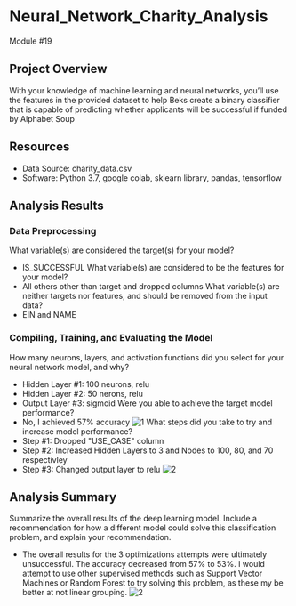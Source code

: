 # Neural_Network_Charity_Analysis
Module #19


## Project Overview
With your knowledge of machine learning and neural networks, you’ll use the features in the provided dataset to help Beks create a binary classifier that is capable of predicting whether applicants will be successful if funded by Alphabet Soup

## Resources
- Data Source: charity_data.csv
- Software: Python 3.7, google colab, sklearn library, pandas, tensorflow


## Analysis Results
### Data Preprocessing
What variable(s) are considered the target(s) for your model?
- IS_SUCCESSFUL
What variable(s) are considered to be the features for your model?
- All others other than target and dropped columns
What variable(s) are neither targets nor features, and should be removed from the input data?
- EIN and NAME

### Compiling, Training, and Evaluating the Model
How many neurons, layers, and activation functions did you select for your neural network model, and why?
- Hidden Layer #1: 100 neurons, relu
- Hidden Layer #2: 50 nerons, relu
- Output Layer #3: sigmoid
Were you able to achieve the target model performance?
- No, I achieved 57% accuracy
![1](https://github.com/Jarney903/CNeural_Network_Charity_Analysis/blob/main/analysis/Fig_1.jpg)
What steps did you take to try and increase model performance?
- Step #1: Dropped "USE_CASE" column 
- Step #2: Increased Hidden Layers to 3 and Nodes to 100, 80, and 70 respectivley 
- Step #3: Changed output layer to relu
![2](https://github.com/Jarney903/CNeural_Network_Charity_Analysis/blob/main/analysis/Fig_2.jpg)


## Analysis Summary
Summarize the overall results of the deep learning model. Include a recommendation for how a different model could solve this classification problem, and explain your recommendation.
- The overall results for the 3 optimizations attempts were ultimately unsuccessful. The accuracy decreased from 57% to 53%. I would attempt to use other supervised methods such as Support Vector Machines or Random Forest to try solving this problem, as these my be better at not linear grouping. 
![2](https://github.com/Jarney903/CNeural_Network_Charity_Analysis/blob/main/analysis/Fig_3.jpg)

